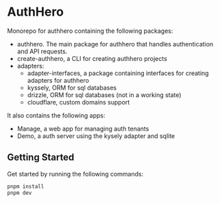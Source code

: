 # AuthHero

Monorepo for authhero containing the following packages:

- authhero. The main package for authhero that handles authentication and API requests.
- create-authhero, a CLI for creating authhero projects
- adapters:
  - adapter-interfaces, a package containing interfaces for creating adapters for authhero
  - kyssely, ORM for sql databases
  - drizzle, ORM for sql databases (not in a working state)
  - cloudflare, custom domains support

It also contains the following apps:

- Manage, a web app for managing auth tenants
- Demo, a auth server using the kysely adapter and sqlite

## Getting Started

Get started by running the following commands:

```bash
pnpm install
pnpm dev
```
